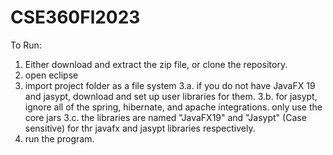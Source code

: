 # CSE360Fl2023

To Run:
1. Either download and extract the zip file, or clone the repository. 
2. open eclipse
3. import project folder as a file system
3.a. if you do not have JavaFX 19 and jasypt, download and set up user libraries for them.
3.b. for jasypt, ignore all of the spring, hibernate, and apache integrations. only use the core jars
3.c. the libraries are named "JavaFX19" and "Jasypt" (Case sensitive) for thr javafx and jasypt libraries respectively. 
4. run the program.
